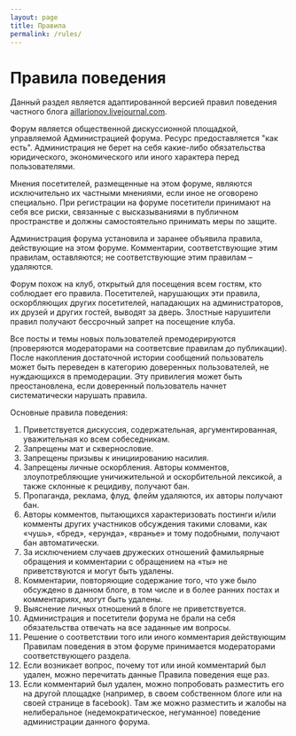 ```yaml
---
layout: page
title: Правила
permalink: /rules/
---
```

# Правила поведения

Данный раздел является адаптированной версией правил поведения частного блога [aillarionov.livejournal.com](http://aillarionov.livejournal.com/).

Форум является общественной дискуссионной площадкой, управляемой Администрацией форума. Ресурс предоставляется "как есть". Администрация не берет на себя какие-либо обязательства юридического, экономического или иного характера перед пользователями.

Мнения посетителей, размещенные на этом форуме, являются исключительно их частными мнениями, если иное не оговорено специально. При регистрации на форуме посетители принимают на себя все риски, связанные с высказываниями в публичном пространстве и должны самостоятельно принимать меры по защите. 

Администрация форума установила и заранее объявила правила, действующие на этом форуме. Комментарии, соответствующие этим правилам, оставляются; не соответствующие этим правилам – удаляются.

Форум похож на клуб, открытый для посещения всем гостям, кто соблюдает его правила. Посетителей, нарушающих эти правила, оскорбляющих других посетителей, нападающих на администраторов, их друзей и других гостей, выводят за дверь. Злостные нарушители правил получают бессрочный запрет на посещение клуба.

Все посты и темы новых пользователей премодерируются (проверяются модераторами на соответсвие правилам до публикации). После накопления достаточной истории сообщений пользователь может быть переведен в категорию доверенных пользователей, не нуждающихся в премодерации. Эту привилегия может быть преостановлена, если доверенный пользователь начнет систематически нарушать правила.

Основные правила поведения:

1. Приветствуется дискуссия, содержательная, аргументированная, уважительная ко всем собеседникам.
2. Запрещены мат и сквернословие.
3. Запрещены призывы к инициированию насилия.
4. Запрещены личные оскорбления. Авторы комментов, злоупотребляющие уничижительной и оскорбительной лексикой, а также склонные к рецидиву, получают бан.
5. Пропаганда, реклама, флуд, флейм удаляются, их авторы получают бан. 
6. Авторы комментов, пытающихся характеризовать постинги и/или комменты других участников обсуждения такими словами, как «чушь», «бред», «ерунда», «вранье» и тому подобными, получают бан автоматически.
7. За исключением случаев дружеских отношений фамильярные обращения и комментарии с обращением на «ты» не приветствуются и могут быть удалены.
8. Комментарии, повторяющие содержание того, что уже было обсуждено в данном блоге, в том числе и в более ранних постах и комментариях, могут быть удалены.
9. Выяснение личных отношений в блоге не приветствуется.
10. Администрация и посетители форума не брали на себя обязательства отвечать на все заданные им вопросы.
11. Решение о соответствии того или иного комментария действующим Правилам поведения в этом форуме принимается модераторами соответствующего раздела. 
12. Если возникает вопрос, почему тот или иной комментарий был удален, можно перечитать данные Правила поведения еще раз.
13. Если комментарий был удален, можно попробовать разместить его на другой площадке (например, в своем собственном блоге или на своей странице в facebook). Там же можно разместить и жалобы на нелиберальное (недемократическое, негуманное) поведение администрации данного форума.
